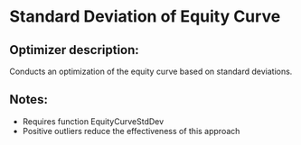 # Standard Deviation of Equity Curve #
## Optimizer description: ##

Conducts an optimization of the equity curve based on standard deviations.

## Notes: ##

- Requires function EquityCurveStdDev
- Positive outliers reduce the effectiveness of this approach